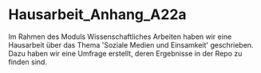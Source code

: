 # Hausarbeit_Anhang_A22a

Im Rahmen des Moduls Wissenschaftliches Arbeiten haben wir eine Hausarbeit über das Thema 'Soziale Medien und Einsamkeit' geschrieben. Dazu haben wir eine Umfrage erstellt, deren Ergebnisse in der Repo zu finden sind.
